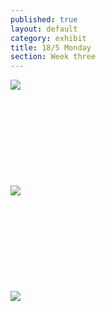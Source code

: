 ```yaml
---
published: true
layout: default
category: exhibit
title: 18/5 Monday
section: Week three
---
```


<img src="https://i.imgur.com/vr1Pr8zl.jpg">
<br><br>
<br><br>
<br><br>
<br><br>
<br><br>
<img src="https://i.imgur.com/wBeVRgJl.jpg">
<br><br>
<br><br>
<br><br>
<br><br>
<br><br>
<img src="https://i.imgur.com/ryexKXIl.jpg">
<br><br>
<br><br>
<br><br>
<br><br>
<br><br>
